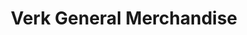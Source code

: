 ---
title: "Verk General Merchandise"
url: /valenzuela/verk-general-merchandise/
shop: Baustoffe
---